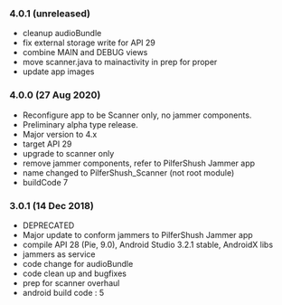 ### 4.0.1 (unreleased)
* cleanup audioBundle
* fix external storage write for API 29
* combine MAIN and DEBUG views
* move scanner.java to mainactivity in prep for proper
* update app images

### 4.0.0 (27 Aug 2020)
* Reconfigure app to be Scanner only, no jammer components.
* Preliminary alpha type release.
* Major version to 4.x
* target API 29
* upgrade to scanner only
* remove jammer components, refer to PilferShush Jammer app
* name changed to PilferShush_Scanner (not root module)
* buildCode 7

### 3.0.1 (14 Dec 2018)
* DEPRECATED
* Major update to conform jammers to PilferShush Jammer app
* compile API 28 (Pie, 9.0), Android Studio 3.2.1 stable, AndroidX libs
* jammers as service
* code change for audioBundle
* code clean up and bugfixes
* prep for scanner overhaul
* android build code : 5





